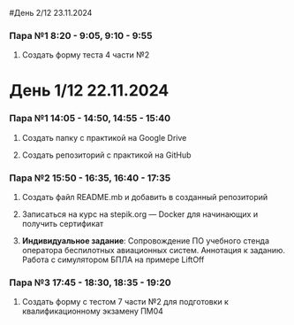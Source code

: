 #День 2/12 23.11.2024

### Пара №1 8:20 - 9:05, 9:10 - 9:55

1. Создать форму теста 4 части №2 




# День 1/12 22.11.2024

### Пара №1 14:05 - 14:50, 14:55 - 15:40

1. Создать папку с практикой на Google Drive 

2. Создать репозиторий с практикой на GitHub

### Пара №2 15:50 - 16:35, 16:40 - 17:35

1. Создать файл README.mb и добавить в созданный репозиторий

2. Записаться на курс на  stepik.org — Docker для начинающих и получить сертификат

3. **Индивидуальное задание**: Сопровождение ПО учебного стенда оператора беспилотных авиационных систем. Аннотация к заданию. Работа с симулятором БПЛА на примере LiftOff

### Пара №3 17:45 - 18:30, 18:35 - 19:20

1. Создать форму с тестом 7 части №2 для подготовки к квалификационному экзамену ПМ04


